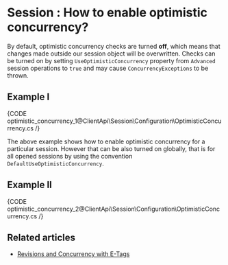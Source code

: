 # Session : How to enable optimistic concurrency?

By default, optimistic concurrency checks are turned **off**, which means that changes made outside our session object will be overwritten.
Checks can be turned on by setting `UseOptimisticConcurrency` property from `Advanced` session operations to `true` and may cause `ConcurrencyExceptions` to be thrown.

## Example I

{CODE optimistic_concurrency_1@ClientApi\Session\Configuration\OptimisticConcurrency.cs /}

The above example shows how to enable optimistic concurrency for a particular session. However that can be also turned on globally, that is for all opened sessions 
by using the convention `DefaultUseOptimisticConcurrency`.

## Example II

{CODE optimistic_concurrency_2@ClientApi\Session\Configuration\OptimisticConcurrency.cs /}

## Related articles

- [Revisions and Concurrency with E-Tags](../../concurrency/revisions-and-concurrency-with-etags)